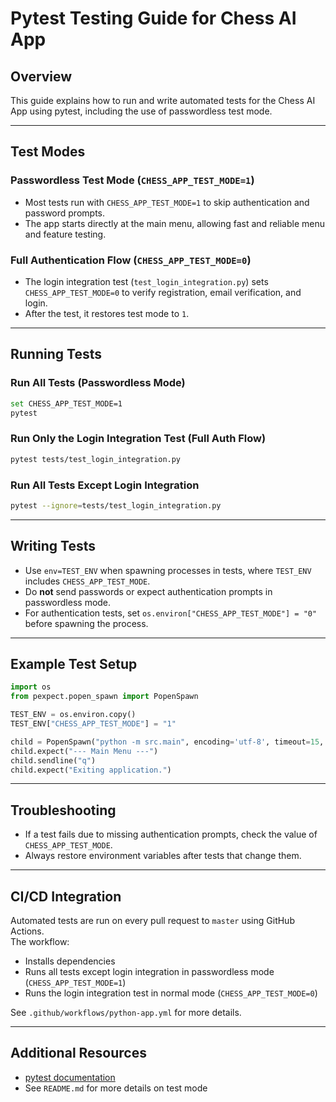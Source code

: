 # Pytest Testing Guide for Chess AI App

## Overview

This guide explains how to run and write automated tests for the Chess AI App using pytest, including the use of passwordless test mode.

---

## Test Modes

### Passwordless Test Mode (`CHESS_APP_TEST_MODE=1`)
- Most tests run with `CHESS_APP_TEST_MODE=1` to skip authentication and password prompts.
- The app starts directly at the main menu, allowing fast and reliable menu and feature testing.

### Full Authentication Flow (`CHESS_APP_TEST_MODE=0`)
- The login integration test (`test_login_integration.py`) sets `CHESS_APP_TEST_MODE=0` to verify registration, email verification, and login.
- After the test, it restores test mode to `1`.

---

## Running Tests

### Run All Tests (Passwordless Mode)
```bash
set CHESS_APP_TEST_MODE=1
pytest
```

### Run Only the Login Integration Test (Full Auth Flow)
```bash
pytest tests/test_login_integration.py
```

### Run All Tests Except Login Integration
```bash
pytest --ignore=tests/test_login_integration.py
```

---

## Writing Tests

- Use `env=TEST_ENV` when spawning processes in tests, where `TEST_ENV` includes `CHESS_APP_TEST_MODE`.
- Do **not** send passwords or expect authentication prompts in passwordless mode.
- For authentication tests, set `os.environ["CHESS_APP_TEST_MODE"] = "0"` before spawning the process.

---

## Example Test Setup

```python
import os
from pexpect.popen_spawn import PopenSpawn

TEST_ENV = os.environ.copy()
TEST_ENV["CHESS_APP_TEST_MODE"] = "1"

child = PopenSpawn("python -m src.main", encoding='utf-8', timeout=15, env=TEST_ENV)
child.expect("--- Main Menu ---")
child.sendline("q")
child.expect("Exiting application.")
```

---

## Troubleshooting

- If a test fails due to missing authentication prompts, check the value of `CHESS_APP_TEST_MODE`.
- Always restore environment variables after tests that change them.

---

## CI/CD Integration

Automated tests are run on every pull request to `master` using GitHub Actions.  
The workflow:

- Installs dependencies
- Runs all tests except login integration in passwordless mode (`CHESS_APP_TEST_MODE=1`)
- Runs the login integration test in normal mode (`CHESS_APP_TEST_MODE=0`)

See `.github/workflows/python-app.yml` for more details.

---

## Additional Resources

- [pytest documentation](https://docs.pytest.org/)
- See `README.md` for more details on test mode